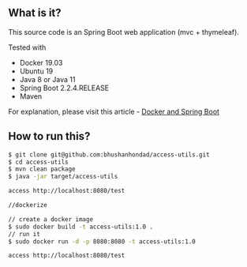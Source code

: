 ## What is it?
This source code is an Spring Boot web application (mvc + thymeleaf).
 
Tested with
* Docker 19.03
* Ubuntu 19
* Java 8 or Java 11
* Spring Boot 2.2.4.RELEASE
* Maven

For explanation, please visit this article - [Docker and Spring Boot](https://mkyong.com/docker/docker-spring-boot-examples/)

## How to run this?
```bash
$ git clone git@github.com:bhushanhondad/access-utils.git
$ cd access-utils
$ mvn clean package
$ java -jar target/access-utils

access http://localhost:8080/test

//dockerize

// create a docker image
$ sudo docker build -t access-utils:1.0 .
// run it
$ sudo docker run -d -p 8080:8080 -t access-utils:1.0

access http://localhost:8080/test
```